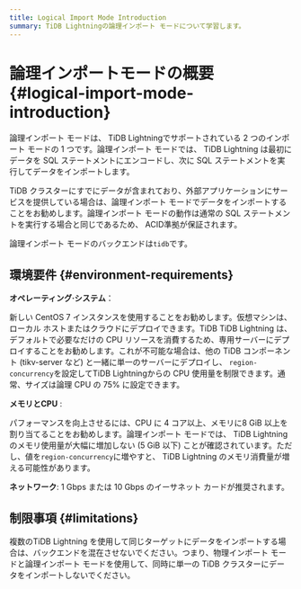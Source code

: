 ```yaml
---
title: Logical Import Mode Introduction
summary: TiDB Lightningの論理インポート モードについて学習します。
---
```


# 論理インポートモードの概要 {#logical-import-mode-introduction}

論理インポート モードは、 TiDB Lightningでサポートされている 2 つのインポート モードの 1 つです。論理インポート モードでは、 TiDB Lightning は最初にデータを SQL ステートメントにエンコードし、次に SQL ステートメントを実行してデータをインポートします。

TiDB クラスターにすでにデータが含まれており、外部アプリケーションにサービスを提供している場合は、論理インポート モードでデータをインポートすることをお勧めします。論理インポート モードの動作は通常の SQL ステートメントを実行する場合と同じであるため、 ACID準拠が保証されます。

論理インポート モードのバックエンドは`tidb`です。

## 環境要件 {#environment-requirements}

**オペレーティング·システム**：

新しい CentOS 7 インスタンスを使用することをお勧めします。仮想マシンは、ローカル ホストまたはクラウドにデプロイできます。TiDB TiDB Lightning は、デフォルトで必要なだけの CPU リソースを消費するため、専用サーバーにデプロイすることをお勧めします。これが不可能な場合は、他の TiDB コンポーネント (tikv-server など) と一緒に単一のサーバーにデプロイし、 `region-concurrency`を設定してTiDB Lightningからの CPU 使用量を制限できます。通常、サイズは論理 CPU の 75% に設定できます。

**メモリとCPU** :

パフォーマンスを向上させるには、CPU に 4 コア以上、メモリに8 GiB 以上を割り当てることをお勧めします。論理インポート モードでは、 TiDB Lightning のメモリ使用量が大幅に増加しない (5 GiB 以下) ことが確認されています。ただし、値を`region-concurrency`に増やすと、 TiDB Lightning のメモリ消費量が増える可能性があります。

**ネットワーク**: 1 Gbps または 10 Gbps のイーサネット カードが推奨されます。

## 制限事項 {#limitations}

複数のTiDB Lightning を使用して同じターゲットにデータをインポートする場合は、バックエンドを混在させないでください。つまり、物理インポート モードと論理インポート モードを使用して、同時に単一の TiDB クラスターにデータをインポートしないでください。
